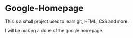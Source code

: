 # Google-Homepage

This is a small project used to learn git, HTML, CSS and more. 

I will be making a clone of the google homepage.
